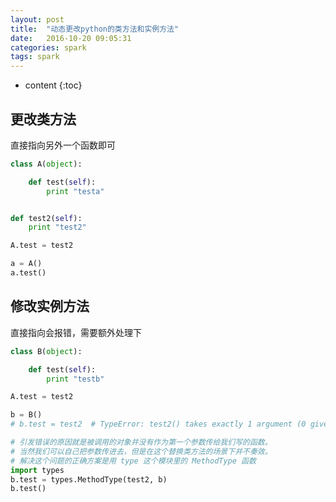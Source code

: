 ```yaml
---
layout: post
title:  "动态更改python的类方法和实例方法"
date:   2016-10-20 09:05:31
categories: spark
tags: spark
---
```


* content
{:toc}

## 更改类方法

直接指向另外一个函数即可

```python
class A(object):

    def test(self):
        print "testa"


def test2(self):
    print "test2"

A.test = test2

a = A()
a.test()

```

## 修改实例方法

直接指向会报错，需要额外处理下

```python
class B(object):

    def test(self):
        print "testb"

A.test = test2

b = B()
# b.test = test2  # TypeError: test2() takes exactly 1 argument (0 given)

# 引发错误的原因就是被调用的对象并没有作为第一个参数传给我们写的函数。
# 当然我们可以自己把参数传进去，但是在这个替换类方法的场景下并不奏效。
# 解决这个问题的正确方案是用 type 这个模块里的 MethodType 函数
import types
b.test = types.MethodType(test2, b)
b.test()
```
